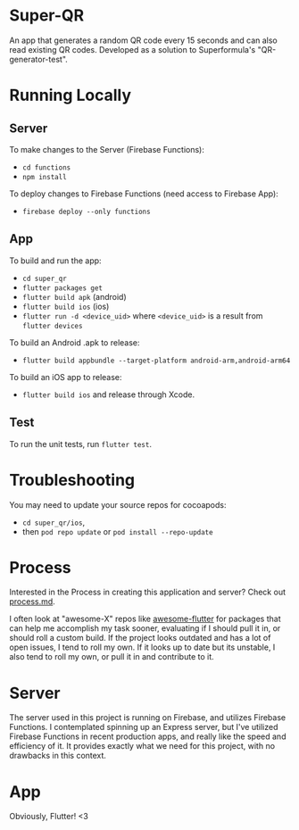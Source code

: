 # Super-QR

An app that generates a random QR code every 15 seconds and can also read existing QR codes. Developed as a solution to Superformula's "QR-generator-test".

# Running Locally

## Server

To make changes to the Server (Firebase Functions):

- `cd functions`
- `npm install`

To deploy changes to Firebase Functions (need access to Firebase App):

- `firebase deploy --only functions`

## App

To build and run the app:

- `cd super_qr`
- `flutter packages get`
- `flutter build apk` (android)
- `flutter build ios` (ios)
- `flutter run -d <device_uid>` where `<device_uid>` is a result from `flutter devices`

To build an Android .apk to release:

- `flutter build appbundle --target-platform android-arm,android-arm64`

To build an iOS app to release:

- `flutter build ios` and release through Xcode.

## Test

To run the unit tests, run `flutter test`.

# Troubleshooting

You may need to update your source repos for cocoapods:

- `cd super_qr/ios`,
- then `pod repo update` or `pod install --repo-update`

# Process

Interested in the Process in creating this application and server? Check out [process.md](process.md).

I often look at "awesome-X" repos like [awesome-flutter](https://github.com/Solido/awesome-flutter) for packages that can help me accomplish my task sooner, evaluating if I should pull it in, or should roll a custom build. If the project looks outdated and has a lot of open issues, I tend to roll my own. If it looks up to date but its unstable, I also tend to roll my own, or pull it in and contribute to it.

# Server

The server used in this project is running on Firebase, and utilizes Firebase Functions. I contemplated spinning up an Express server, but I've utilized Firebase Functions in recent production apps, and really like the speed and efficiency of it. It provides exactly what we need for this project, with no drawbacks in this context.

# App

Obviously, Flutter! <3
